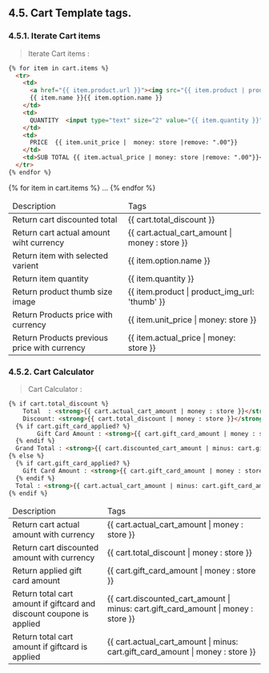 ## 4.5. Cart Template tags.

### 4.5.1. Iterate Cart items

> Iterate Cart items :

```html
{% for item in cart.items %}
  <tr>
    <td>
      <a href="{{ item.product.url }}"><img src="{{ item.product | product_img_url: 'thumb' }}" alt=""></a>
      {{ item.name }}{{ item.option.name }}
    </td>
    <td>
      QUANTITY  <input type="text" size="2" value="{{ item.quantity }}" />
    </td>
    <td>
      PRICE  {{ item.unit_price |  money: store |remove: ".00"}}
    </td>
    <td>SUB TOTAL {{ item.actual_price | money: store |remove: ".00"}}</td>
  </tr>
{% endfor %}
```

{% for item in cart.items %} ... {% endfor %}

<table>
	<thead>
		<td>Description  </td>
		<td>Tags</td>
	</thead>
	<tbody>
		<tr>
			<td>Return cart discounted total</td>
			<td>{{ cart.total_discount }}</td>
		</tr>
		<tr>
			<td>Return cart actual amount wiht  currency</td>
			<td>{{ cart.actual_cart_amount | money : store }}</td>
		</tr>
		<tr>
			<td>Return item with selected varient</td>
			<td>{{ item.option.name }}</td>
		</tr>
		<tr>
			<td>Return item quantity</td>
			<td>{{ item.quantity }}</td>
		</tr>
		<tr>
			<td>Return product thumb size image</td>
			<td>{{ item.product | product_img_url: 'thumb' }}</td>
		</tr>
		<tr>
			<td>Return Products price with currency</td>
			<td>{{ item.unit_price |  money: store }}</td>
		</tr>
		<tr>
			<td>Return Products previous price with currency</td>
			<td>{{ item.actual_price | money: store }}</td>
		</tr>
	</tbody>
</table>

### 4.5.2. Cart Calculator

> Cart Calculator :

```html
{% if cart.total_discount %}
	Total  : <strong>{{ cart.actual_cart_amount | money : store }}</strong>
	Discount: <strong>{{ cart.total_discount | money : store }}</strong>
  {% if cart.gift_card_applied? %}
		Gift Card Amount : <strong>{{ cart.gift_card_amount | money : store }}</strong>
  {% endif %}
  Grand Total : <strong>{{ cart.discounted_cart_amount | minus: cart.gift_card_amount | money : store }}</strong>
{% else %}
  {% if cart.gift_card_applied? %}
  	Gift Card Amount : <strong>{{ cart.gift_card_amount | money : store }}</strong>
  {% endif %}
  Total : <strong>{{ cart.actual_cart_amount | minus: cart.gift_card_amount | money : store "}}</strong>
{% endif %}
```

<table>
	<thead>
		<td>Description</td>
		<td>Tags</td>
	</thead>
	<tbody>
		<tr>
			<td>Return cart actual amount with currency</td>
			<td>{{ cart.actual_cart_amount | money : store }}</td>
		</tr>
		<tr>
			<td>Return cart discounted amount with currency</td>
			<td>{{ cart.total_discount | money : store }}</td>
		</tr>
		<tr>
			<td>Return applied gift card amount</td>
			<td>{{ cart.gift_card_amount | money : store }}</td>
		</tr>
		<tr>
			<td>Return total cart amount if giftcard and discount coupone is applied</td>
			<td>{{ cart.discounted_cart_amount | minus: cart.gift_card_amount | money : store }}</td>
		</tr>
		<tr>
			<td>Return total cart amount if giftcard is applied</td>
			<td>{{ cart.actual_cart_amount | minus: cart.gift_card_amount | money : store }}</td>
		</tr>
	</tbody>
</table>